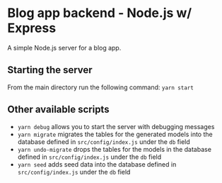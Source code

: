 # Blog app backend - Node.js w/ Express

A simple Node.js server for a blog app.

## Starting the server

From the main directory run the following command: `yarn start`

## Other available scripts

- `yarn debug` allows you to start the server with debugging messages
- `yarn migrate` migrates the tables for the generated models into the database defined in `src/config/index.js` under the `db` field
- `yarn undo-migrate` drops the tables for the  models in the database defined in `src/config/index.js` under the `db` field
- `yarn seed` adds seed data into the database defined in `src/config/index.js` under the `db` field
